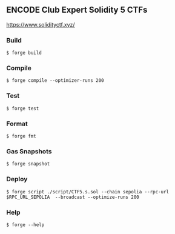 ## ENCODE Club Expert Solidity 5 CTFs
https://www.solidityctf.xyz/


### Build

```shell
$ forge build
```

### Compile

```shell
$ forge compile --optimizer-runs 200
```

### Test

```shell
$ forge test
```

### Format

```shell
$ forge fmt
```

### Gas Snapshots

```shell
$ forge snapshot
```

### Deploy

```shell
$ forge script ./script/CTF5.s.sol --chain sepolia --rpc-url $RPC_URL_SEPOLIA  --broadcast --optimize-runs 200
```

### Help

```shell
$ forge --help
```
